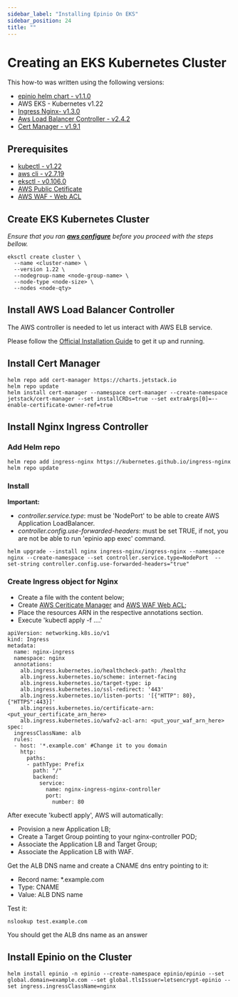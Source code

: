 ```yaml
---
sidebar_label: "Installing Epinio On EKS"
sidebar_position: 24
title: ""
---
```


# Creating an EKS Kubernetes Cluster

This how-to was written using the following versions:

* [epinio helm chart - v1.1.0](https://github.com/epinio/helm-charts/releases/tag/epinio-1.1.0)
* AWS EKS - Kubernetes v1.22
* [Ingress Nginx- v1.3.0](https://kubernetes.github.io/ingress-nginx/)
* [Aws Load Balancer Controller - v2.4.2](https://kubernetes-sigs.github.io/aws-load-balancer-controller/v2.4/)
* [Cert Manager - v1.9.1](https://github.com/cert-manager/cert-manager)

## Prerequisites

* [kubectl - v1.22](https://kubernetes.io/docs/tasks/tools/)
* [aws cli - v2.7.19](https://docs.aws.amazon.com/cli/latest/userguide/getting-started-install.html)
* [eksctl - v0.106.0](https://docs.aws.amazon.com/pt_br/eks/latest/userguide/eksctl.html)
* [AWS Public Cetificate](https://docs.aws.amazon.com/acm/latest/userguide/gs-acm-request-public.html)
* [AWS WAF - Web ACL](https://docs.aws.amazon.com/waf/latest/developerguide/web-acl-creating.html)

## Create EKS Kubernetes Cluster

*Ensure that you ran **[aws configure](https://docs.aws.amazon.com/cli/latest/userguide/cli-configure-quickstart.html)** before you proceed with the steps bellow.*

```shell
eksctl create cluster \
  --name <cluster-name> \
  --version 1.22 \
  --nodegroup-name <node-group-name> \
  --node-type <node-size> \
  --nodes <node-qty>
```

## Install AWS Load Balancer Controller

The AWS controller is needed to let us interact with AWS ELB service.

Please follow the [Official Installation Guide](https://kubernetes-sigs.github.io/aws-load-balancer-controller/v2.4/deploy/installation/) to get it up and running.

## Install Cert Manager

```shell
helm repo add cert-manager https://charts.jetstack.io
helm repo update
helm install cert-manager --namespace cert-manager --create-namespace jetstack/cert-manager --set installCRDs=true --set extraArgs[0]=--enable-certificate-owner-ref=true
```

## Install Nginx Ingress Controller

### Add Helm repo

```shell
helm repo add ingress-nginx https://kubernetes.github.io/ingress-nginx
helm repo update
```

### Install

**Important:**

* *controller.service.type*: must be 'NodePort' to be able to create AWS Application LoadBalancer.
* *controller.config.use-forwarded-headers*: must be set TRUE, if not, you are not be able to run 'epinio app exec' command.

```shell
helm upgrade --install nginx ingress-nginx/ingress-nginx --namespace nginx --create-namespace --set controller.service.type=NodePort  --set-string controller.config.use-forwarded-headers="true"
```

### Create Ingress object for Nginx

* Create a file with the content below;
* Create [AWS Ceriticate Manager](https://docs.aws.amazon.com/acm/latest/userguide/gs-acm-request-public.html) and [AWS WAF Web ACL](https://docs.aws.amazon.com/waf/latest/developerguide/web-acl-creating.html);
* Place the resources ARN in the respective annotations section.
* Execute 'kubectl apply -f ....'

```shell
apiVersion: networking.k8s.io/v1
kind: Ingress
metadata:
  name: nginx-ingress
  namespace: nginx
  annotations:
    alb.ingress.kubernetes.io/healthcheck-path: /healthz
    alb.ingress.kubernetes.io/scheme: internet-facing
    alb.ingress.kubernetes.io/target-type: ip
    alb.ingress.kubernetes.io/ssl-redirect: '443'
    alb.ingress.kubernetes.io/listen-ports: '[{"HTTP": 80}, {"HTTPS":443}]'
    alb.ingress.kubernetes.io/certificate-arn: <put_your_certificate_arn_here>
    alb.ingress.kubernetes.io/wafv2-acl-arn: <put_your_waf_arn_here>
spec:
  ingressClassName: alb
  rules:
  - host: '*.example.com' #Change it to you domain
    http:
      paths:
      - pathType: Prefix
        path: "/"
        backend:
          service:
            name: nginx-ingress-nginx-controller
            port:
              number: 80
```

After execute 'kubectl apply', AWS will automatically:

* Provision a new Application LB;
* Create a Target Group pointing to your nginx-controller POD;
* Associate the Application LB and Target Group;
* Associate the Application LB with WAF.

Get the ALB DNS name and create a CNAME dns entry pointing to it:

* Record name: *.example.com
* Type: CNAME
* Value: ALB DNS name

Test it:

```shell
nslookup test.example.com
```

You should get the ALB dns name as an answer

## Install Epinio on the Cluster

```shell
helm install epinio -n epinio --create-namespace epinio/epinio --set global.domain=example.com --set global.tlsIssuer=letsencrypt-epinio --set ingress.ingressClassName=nginx
```
